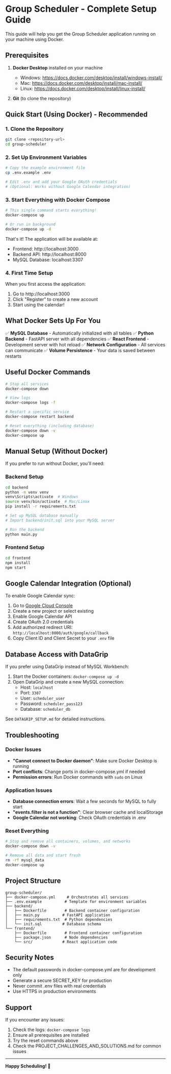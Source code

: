 # Group Scheduler - Complete Setup Guide

This guide will help you get the Group Scheduler application running on your machine using Docker.

## Prerequisites

1. **Docker Desktop** installed on your machine
   - Windows: https://docs.docker.com/desktop/install/windows-install/
   - Mac: https://docs.docker.com/desktop/install/mac-install/
   - Linux: https://docs.docker.com/desktop/install/linux-install/

2. **Git** (to clone the repository)

## Quick Start (Using Docker) - Recommended

### 1. Clone the Repository
```bash
git clone <repository-url>
cd group-scheduler
```

### 2. Set Up Environment Variables
```bash
# Copy the example environment file
cp .env.example .env

# Edit .env and add your Google OAuth credentials
# (Optional: Works without Google Calendar integration)
```

### 3. Start Everything with Docker Compose
```bash
# This single command starts everything!
docker-compose up

# Or run in background
docker-compose up -d
```

That's it! The application will be available at:
- Frontend: http://localhost:3000
- Backend API: http://localhost:8000
- MySQL Database: localhost:3307

### 4. First Time Setup
When you first access the application:
1. Go to http://localhost:3000
2. Click "Register" to create a new account
3. Start using the calendar!

## What Docker Sets Up For You

✅ **MySQL Database** - Automatically initialized with all tables
✅ **Python Backend** - FastAPI server with all dependencies
✅ **React Frontend** - Development server with hot reload
✅ **Network Configuration** - All services can communicate
✅ **Volume Persistence** - Your data is saved between restarts

## Useful Docker Commands

```bash
# Stop all services
docker-compose down

# View logs
docker-compose logs -f

# Restart a specific service
docker-compose restart backend

# Reset everything (including database)
docker-compose down -v
docker-compose up
```

## Manual Setup (Without Docker)

If you prefer to run without Docker, you'll need:

### Backend Setup
```bash
cd backend
python -m venv venv
venv\Scripts\activate  # Windows
source venv/bin/activate  # Mac/Linux
pip install -r requirements.txt

# Set up MySQL database manually
# Import backend/init.sql into your MySQL server

# Run the backend
python main.py
```

### Frontend Setup
```bash
cd frontend
npm install
npm start
```

## Google Calendar Integration (Optional)

To enable Google Calendar sync:

1. Go to [Google Cloud Console](https://console.cloud.google.com/)
2. Create a new project or select existing
3. Enable Google Calendar API
4. Create OAuth 2.0 credentials
5. Add authorized redirect URI: `http://localhost:8000/auth/google/callback`
6. Copy Client ID and Client Secret to your `.env` file

## Database Access with DataGrip

If you prefer using DataGrip instead of MySQL Workbench:

1. Start the Docker containers: `docker-compose up -d`
2. Open DataGrip and create a new MySQL connection:
   - Host: `localhost`
   - Port: `3307`
   - User: `scheduler_user`
   - Password: `scheduler_pass123`
   - Database: `scheduler_db`

See `DATAGRIP_SETUP.md` for detailed instructions.

## Troubleshooting

### Docker Issues
- **"Cannot connect to Docker daemon"**: Make sure Docker Desktop is running
- **Port conflicts**: Change ports in docker-compose.yml if needed
- **Permission errors**: Run Docker commands with `sudo` on Linux

### Application Issues
- **Database connection errors**: Wait a few seconds for MySQL to fully start
- **"events.filter is not a function"**: Clear browser cache and localStorage
- **Google Calendar not working**: Check OAuth credentials in .env

### Reset Everything
```bash
# Stop and remove all containers, volumes, and networks
docker-compose down -v

# Remove all data and start fresh
rm -rf mysql_data
docker-compose up
```

## Project Structure
```
group-scheduler/
├── docker-compose.yml     # Orchestrates all services
├── .env.example          # Template for environment variables
├── backend/
│   ├── Dockerfile        # Backend container configuration
│   ├── main.py          # FastAPI application
│   ├── requirements.txt  # Python dependencies
│   └── init.sql         # Database schema
└── frontend/
    ├── Dockerfile        # Frontend container configuration
    ├── package.json      # Node dependencies
    └── src/             # React application code
```

## Security Notes

- The default passwords in docker-compose.yml are for development only
- Generate a secure SECRET_KEY for production
- Never commit .env files with real credentials
- Use HTTPS in production environments

## Support

If you encounter any issues:
1. Check the logs: `docker-compose logs`
2. Ensure all prerequisites are installed
3. Try the reset commands above
4. Check the PROJECT_CHALLENGES_AND_SOLUTIONS.md for common issues

---

**Happy Scheduling! 📅**